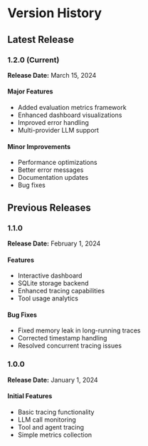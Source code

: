 # Version History

## Latest Release

### 1.2.0 (Current)
**Release Date:** March 15, 2024

#### Major Features
- Added evaluation metrics framework
- Enhanced dashboard visualizations
- Improved error handling
- Multi-provider LLM support

#### Minor Improvements
- Performance optimizations
- Better error messages
- Documentation updates
- Bug fixes

## Previous Releases

### 1.1.0
**Release Date:** February 1, 2024

#### Features
- Interactive dashboard
- SQLite storage backend
- Enhanced tracing capabilities
- Tool usage analytics

#### Bug Fixes
- Fixed memory leak in long-running traces
- Corrected timestamp handling
- Resolved concurrent tracing issues

### 1.0.0
**Release Date:** January 1, 2024

#### Initial Features
- Basic tracing functionality
- LLM call monitoring
- Tool and agent tracing
- Simple metrics collection